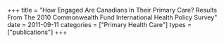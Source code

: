 +++
title = "How Engaged Are Canadians In Their Primary Care?  Results From The 2010 Commonwealth Fund International Health Policy Survey"
date = 2011-09-11
categories = ["Primary Health Care"]
types = ["publications"]
+++
